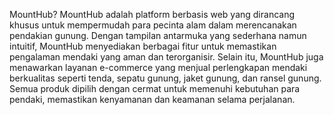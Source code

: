 MountHub?
MountHub adalah platform berbasis web yang dirancang khusus untuk mempermudah para pecinta alam 
dalam merencanakan pendakian gunung. Dengan tampilan antarmuka yang sederhana namun intuitif, 
MountHub menyediakan berbagai fitur untuk memastikan pengalaman mendaki yang aman dan terorganisir. 
Selain itu, MountHub juga menawarkan layanan e-commerce yang menjual perlengkapan mendaki 
berkualitas seperti tenda, sepatu gunung, jaket gunung, dan ransel gunung. Semua produk dipilih 
dengan cermat untuk memenuhi kebutuhan para pendaki, memastikan kenyamanan dan keamanan selama perjalanan.